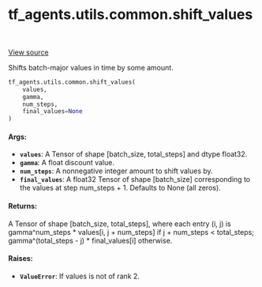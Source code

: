 <div itemscope itemtype="http://developers.google.com/ReferenceObject">
<meta itemprop="name" content="tf_agents.utils.common.shift_values" />
<meta itemprop="path" content="Stable" />
</div>

# tf_agents.utils.common.shift_values

<table class="tfo-notebook-buttons tfo-api" align="left">
</table>

<a target="_blank" href="https://github.com/tensorflow/agents/tree/master/tf_agents/utils/common.py">View
source</a>

Shifts batch-major values in time by some amount.

``` python
tf_agents.utils.common.shift_values(
    values,
    gamma,
    num_steps,
    final_values=None
)
```



<!-- Placeholder for "Used in" -->

#### Args:

*   <b>`values`</b>: A Tensor of shape [batch_size, total_steps] and dtype
    float32.
*   <b>`gamma`</b>: A float discount value.
*   <b>`num_steps`</b>: A nonnegative integer amount to shift values by.
*   <b>`final_values`</b>: A float32 Tensor of shape [batch_size] corresponding
    to the values at step num_steps + 1. Defaults to None (all zeros).

#### Returns:

A Tensor of shape [batch_size, total_steps], where each entry (i, j) is
gamma^num_steps * values[i, j + num_steps] if j + num_steps < total_steps;
gamma^(total_steps - j) * final_values[i] otherwise.

#### Raises:

* <b>`ValueError`</b>: If values is not of rank 2.